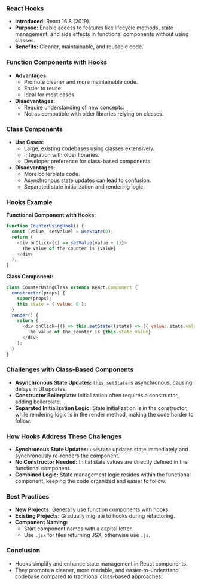 ### React Hooks

- **Introduced:** React 16.8 (2019).
- **Purpose:** Enable access to features like lifecycle methods, state management, and side effects in functional components without using classes.
- **Benefits:** Cleaner, maintainable, and reusable code.

### Function Components with Hooks
- **Advantages:**
  - Promote cleaner and more maintainable code.
  - Easier to reuse.
  - Ideal for most cases.
- **Disadvantages:**
  - Require understanding of new concepts.
  - Not as compatible with older libraries relying on classes.

### Class Components
- **Use Cases:**
  - Large, existing codebases using classes extensively.
  - Integration with older libraries.
  - Developer preference for class-based components.
- **Disadvantages:**
  - More boilerplate code.
  - Asynchronous state updates can lead to confusion.
  - Separated state initialization and rendering logic.

### Hooks Example

**Functional Component with Hooks:**
```javascript
function CounterUsingHook() {
  const [value, setValue] = useState(0);
  return (
    <div onClick={() => setValue(value + 1)}>
      The value of the counter is {value}
    </div>
  );
}
```

**Class Component:**
```javascript
class CounterUsingClass extends React.Component {
  constructor(props) {
    super(props);
    this.state = { value: 0 };
  }
  render() {
    return (
      <div onClick={() => this.setState((state) => ({ value: state.value + 1 }))}>
        The value of the counter is {this.state.value}
      </div>
    );
  }
}
```

### Challenges with Class-Based Components
- **Asynchronous State Updates:** `this.setState` is asynchronous, causing delays in UI updates.
- **Constructor Boilerplate:** Initialization often requires a constructor, adding boilerplate.
- **Separated Initialization Logic:** State initialization is in the constructor, while rendering logic is in the render method, making the code harder to follow.

### How Hooks Address These Challenges
- **Synchronous State Updates:** `useState` updates state immediately and synchronously re-renders the component.
- **No Constructor Needed:** Initial state values are directly defined in the functional component.
- **Combined Logic:** State management logic resides within the functional component, keeping the code organized and easier to follow.

### Best Practices
- **New Projects:** Generally use function components with hooks.
- **Existing Projects:** Gradually migrate to hooks during refactoring.
- **Component Naming:**
  - Start component names with a capital letter.
  - Use `.jsx` for files returning JSX, otherwise use `.js`.

### Conclusion
- Hooks simplify and enhance state management in React components.
- They promote a cleaner, more readable, and easier-to-understand codebase compared to traditional class-based approaches.